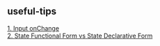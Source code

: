 ## useful-tips

[1. Input onChange](https://github.com/mlyk1234/useful-tips/blob/main/input-onChange.md)  
[2. State Functional Form vs State Declarative Form](https://github.com/mlyk1234/useful-tips/blob/main/declarative-and-functional-state.md)
